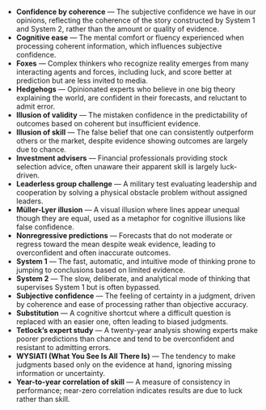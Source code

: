 - **Confidence by coherence** — The subjective confidence we have in our opinions, reflecting the coherence of the story constructed by System 1 and System 2, rather than the amount or quality of evidence.  
- **Cognitive ease** — The mental comfort or fluency experienced when processing coherent information, which influences subjective confidence.  
- **Foxes** — Complex thinkers who recognize reality emerges from many interacting agents and forces, including luck, and score better at prediction but are less invited to media.  
- **Hedgehogs** — Opinionated experts who believe in one big theory explaining the world, are confident in their forecasts, and reluctant to admit error.  
- **Illusion of validity** — The mistaken confidence in the predictability of outcomes based on coherent but insufficient evidence.  
- **Illusion of skill** — The false belief that one can consistently outperform others or the market, despite evidence showing outcomes are largely due to chance.  
- **Investment advisers** — Financial professionals providing stock selection advice, often unaware their apparent skill is largely luck-driven.  
- **Leaderless group challenge** — A military test evaluating leadership and cooperation by solving a physical obstacle problem without assigned leaders.  
- **Müller-Lyer illusion** — A visual illusion where lines appear unequal though they are equal, used as a metaphor for cognitive illusions like false confidence.  
- **Nonregressive predictions** — Forecasts that do not moderate or regress toward the mean despite weak evidence, leading to overconfident and often inaccurate outcomes.  
- **System 1** — The fast, automatic, and intuitive mode of thinking prone to jumping to conclusions based on limited evidence.  
- **System 2** — The slow, deliberate, and analytical mode of thinking that supervises System 1 but is often bypassed.  
- **Subjective confidence** — The feeling of certainty in a judgment, driven by coherence and ease of processing rather than objective accuracy.  
- **Substitution** — A cognitive shortcut where a difficult question is replaced with an easier one, often leading to biased judgments.  
- **Tetlock’s expert study** — A twenty-year analysis showing experts make poorer predictions than chance and tend to be overconfident and resistant to admitting errors.  
- **WYSIATI (What You See Is All There Is)** — The tendency to make judgments based only on the evidence at hand, ignoring missing information or uncertainty.  
- **Year-to-year correlation of skill** — A measure of consistency in performance; near-zero correlation indicates results are due to luck rather than skill.
